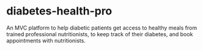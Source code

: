 # diabetes-health-pro
An MVC platform to help diabetic patients get access to healthy meals from trained professional nutritionists, to keep track of their diabetes,
and book appointments with nutritionists.
